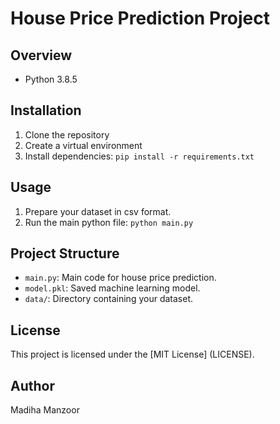 # House Price Prediction Project

## Overview
- Python 3.8.5

## Installation
1. Clone the repository
2. Create a virtual environment
3. Install dependencies:  `pip install -r requirements.txt`

## Usage
1. Prepare your dataset in csv format.
2. Run the main python file: `python main.py`

## Project Structure
- `main.py`: Main code for house price prediction.
- `model.pkl`: Saved machine learning model.
- `data/`: Directory containing your dataset.


## License
This project is licensed under the [MIT License] (LICENSE).

## Author
Madiha Manzoor

